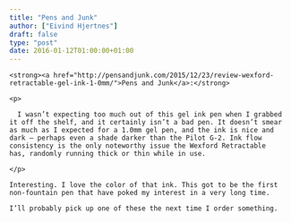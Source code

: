 ```yaml
---
title: "Pens and Junk"
author: ["Eivind Hjertnes"]
draft: false
type: "post"
date: 2016-01-12T01:00:00+01:00
---
```


<div class="HTML">
  <div></div>

<p>

</div>

```text
<strong><a href="http://pensandjunk.com/2015/12/23/review-wexford-retractable-gel-ink-1-0mm/">Pens and Junk</a>:</strong>
```

<div class="HTML">
  <div></div>

</p>

</div>

<div class="HTML">
  <div></div>

<blockquote>

</div>

```text
<p>

  I wasn’t expecting too much out of this gel ink pen when I grabbed it off the shelf, and it certainly isn’t a bad pen. It doesn’t smear as much as I expected for a 1.0mm gel pen, and the ink is nice and dark – perhaps even a shade darker than the Pilot G-2. Ink flow consistency is the only noteworthy issue the Wexford Retractable has, randomly running thick or thin while in use.

</p>
```

<div class="HTML">
  <div></div>

</blockquote>

</div>

<div class="HTML">
  <div></div>

<p>

</div>

```text
Interesting. I love the color of that ink. This got to be the first non-fountain pen that have poked my interest in a very long time.
```

<div class="HTML">
  <div></div>

</p>

</div>

<div class="HTML">
  <div></div>

<p>

</div>

```text
I’ll probably pick up one of these the next time I order something.
```

<div class="HTML">
  <div></div>

</p>

</div>
